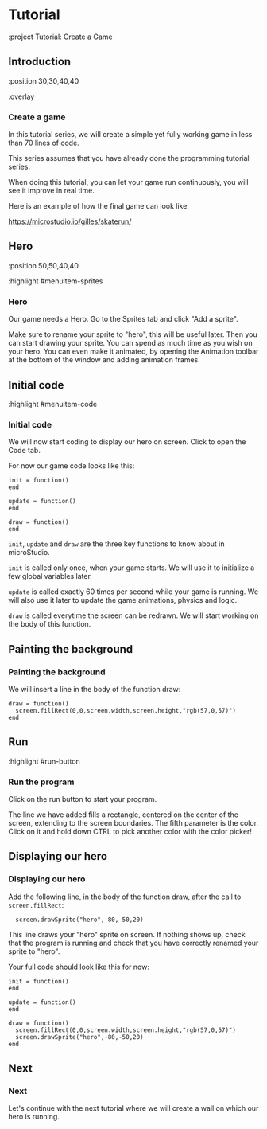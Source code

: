 # Tutorial

:project Tutorial: Create a Game

## Introduction

:position 30,30,40,40

:overlay

### Create a game

In this tutorial series, we will create a simple yet fully working game in less
than 70 lines of code.

This series assumes that you have already done the programming tutorial series.

When doing this tutorial, you can let your game run continuously, you will see it improve
in real time.

Here is an example of how the final game can look like:

https://microstudio.io/gilles/skaterun/

## Hero

:position 50,50,40,40

:highlight #menuitem-sprites

### Hero

Our game needs a Hero. Go to the Sprites tab and click "Add a sprite".

Make sure to rename your sprite to "hero", this will be useful later. Then you can start drawing your sprite.
You can spend as much time as you wish on your hero. You can even make it animated, by opening the Animation
toolbar at the bottom of the window and adding animation frames.


## Initial code

:highlight #menuitem-code

### Initial code

We will now start coding to display our hero on screen. Click to open the Code tab.

For now our game code looks like this:

```
init = function()
end

update = function()
end

draw = function()
end
```

```init```, ```update``` and ```draw``` are the three key functions to know about in microStudio.

```init``` is called only once, when your game starts. We will use it to initialize a few global variables later.

```update``` is called exactly 60 times per second while your game is running. We will also use it later to update the game
animations, physics and logic.

```draw``` is called everytime the screen can be redrawn. We will start working on the body of this function.


## Painting the background

### Painting the background

We will insert a line in the body of the function draw:

```
draw = function()
  screen.fillRect(0,0,screen.width,screen.height,"rgb(57,0,57)")
end
```

## Run

:highlight #run-button

### Run the program

Click on the run button to start your program.

The line we have added fills a rectangle, centered on the center of the screen, extending to the screen boundaries.
The fifth parameter is the color. Click on it and hold down CTRL to pick another color with the color picker!

## Displaying our hero

### Displaying our hero

Add the following line, in the body of the function draw, after the call to ```screen.fillRect```:

```
  screen.drawSprite("hero",-80,-50,20)
```

This line draws your "hero" sprite on screen. If nothing shows up, check that the program is running and
check that you have correctly renamed your sprite to "hero".

Your full code should look like this for now:

```
init = function()
end

update = function()
end

draw = function()
  screen.fillRect(0,0,screen.width,screen.height,"rgb(57,0,57)")
  screen.drawSprite("hero",-80,-50,20)
end
```

## Next

### Next

Let's continue with the next tutorial where we will create a wall on which our hero is
running.
